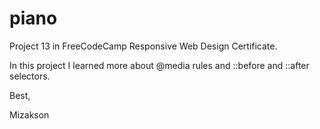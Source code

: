 # piano

Project 13 in FreeCodeCamp Responsive Web Design Certificate.

In this project I learned more about @media rules and ::before and ::after selectors.

Best,

Mizakson
